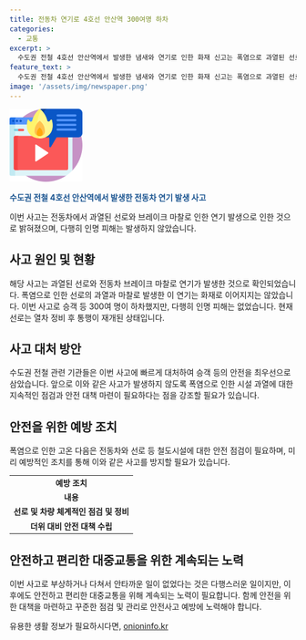 ```yaml
---
title: 전동차 연기로 4호선 안산역 300여명 하차
categories:
  - 교통
excerpt: >
  수도권 전철 4호선 안산역에서 발생한 냄새와 연기로 인한 화재 신고는 폭염으로 과열된 선로와 전동차 브레이크 마찰로 발생한 것으로 확인됐다. 300여 명의 승객이 하차했으며 인명 피해는 없었으며, 선로 정비 후 현재 통행이 재개된 상태다.
feature_text: >
  수도권 전철 4호선 안산역에서 발생한 냄새와 연기로 인한 화재 신고는 폭염으로 과열된 선로와 전동차 브레이크 마찰로 발생한 것으로 확인됐다. 300여 명의 승객이 하차했으며 인명 피해는 없었으며, 선로 정비 후 현재 통행이 재개된 상태다.
image: '/assets/img/newspaper.png'
---
```


<p><img src="/assets/img/news.png" alt="rentncar 속보" /></p>

<p><b><span style="color: #1a5490;">수도권 전철 4호선 안산역에서 발생한 전동차 연기 발생 사고</span></b></p>

<p>이번 사고는 전동차에서 과열된 선로와 브레이크 마찰로 인한 연기 발생으로 인한 것으로 밝혀졌으며, 다행히 인명 피해는 발생하지 않았습니다.</p>

<h2 data-ke-size="size26">사고 원인 및 현황</h2>

<p>해당 사고는 과열된 선로와 전동차 브레이크 마찰로 연기가 발생한 것으로 확인되었습니다. 폭염으로 인한 선로의 과열과 마찰로 발생한 이 연기는 화재로 이어지지는 않았습니다. 이번 사고로 승객 등 300여 명이 하차했지만, 다행히 인명 피해는 없었습니다. 현재 선로는 열차 정비 후 통행이 재개된 상태입니다.</p>

<h2 data-ke-size="size26">사고 대처 방안</h2>

<p>수도권 전철 관련 기관들은 이번 사고에 빠르게 대처하여 승객 등의 안전을 최우선으로 삼았습니다. 앞으로 이와 같은 사고가 발생하지 않도록 폭염으로 인한 시설 과열에 대한 지속적인 점검과 안전 대책 마련이 필요하다는 점을 강조할 필요가 있습니다.</p>

<h2 data-ke-size="size26">안전을 위한 예방 조치</h2>

<p>폭염으로 인한 고온 다음은 전동차와 선로 등 철도시설에 대한 안전 점검이 필요하며, 미리 예방적인 조치를 통해 이와 같은 사고를 방지할 필요가 있습니다.</p>

<table>
    <tr>
        <td style="text-align: center; height: 17px;"><b>예방 조치</b></td>
    </tr>
    <tr>
        <td style="text-align: center; height: 17px;"><b>내용</b></td>
    </tr>
    <tr>
        <td style="text-align: center; height: 17px;"><b>선로 및 차량 체계적인 점검 및 정비</b></td>
    </tr>
    <tr>
        <td style="text-align: center; height: 17px;"><b>더위 대비 안전 대책 수립</b></td>
    </tr>
</table>

<h2 data-ke-size="size26">안전하고 편리한 대중교통을 위한 계속되는 노력</h2>

<p>이번 사고로 부상하거나 다쳐서 안타까운 일이 없었다는 것은 다행스러운 일이지만, 이후에도 안전하고 편리한 대중교통을 위해 계속되는 노력이 필요합니다. 함께 안전을 위한 대책을 마련하고 꾸준한 점검 및 관리로 안전사고 예방에 노력해야 합니다.</p>
유용한 생활 정보가 필요하시다면, <a href="https://onioninfo.kr" rel="dofollow">onioninfo.kr</a>



